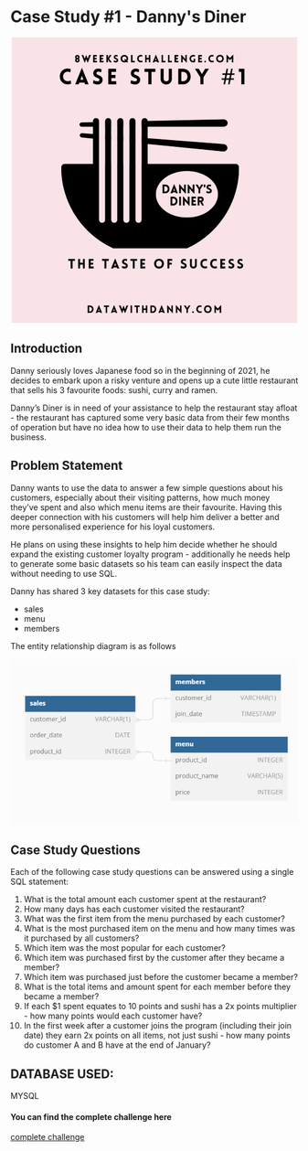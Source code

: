 # Case Study #1 - Danny's Diner

<div align="center" >
<img height:"50" width:"50" src="https://github.com/bavithaboina/DannysChallenge/blob/main/case_study_1/images/Danny1.png">
</div>

## Introduction

Danny seriously loves Japanese food so in the beginning of 2021, he decides to embark upon a risky venture and opens up a cute little restaurant that sells his 3 favourite foods: sushi, curry and ramen.

Danny’s Diner is in need of your assistance to help the restaurant stay afloat - the restaurant has captured some very basic data from their few months of operation but have no idea how to use their data to help them run the business.

## Problem Statement

Danny wants to use the data to answer a few simple questions about his customers, especially about their visiting patterns, how much money they’ve spent and also which menu items are their favourite. Having this deeper connection with his customers will help him deliver a better and more personalised experience for his loyal customers.

He plans on using these insights to help him decide whether he should expand the existing customer loyalty program - additionally he needs help to generate some basic datasets so his team can easily inspect the data without needing to use SQL.

Danny has shared 3 key datasets for this case study:
* sales
* menu
* members

The entity relationship diagram is as follows

<div align="center" >
<img height:"100" width:"100" src="https://github.com/bavithaboina/DannysChallenge/blob/main/case_study_1/images/ER.png">
</div>


## Case Study Questions
Each of the following case study questions can be answered using a single SQL statement:

1. What is the total amount each customer spent at the restaurant?
2. How many days has each customer visited the restaurant?
3. What was the first item from the menu purchased by each customer?
4. What is the most purchased item on the menu and how many times was it purchased by all customers?
5. Which item was the most popular for each customer?
6. Which item was purchased first by the customer after they became a member?
7. Which item was purchased just before the customer became a member?
8. What is the total items and amount spent for each member before they became a member?
9. If each $1 spent equates to 10 points and sushi has a 2x points multiplier - how many points would each customer have?
10. In the first week after a customer joins the program (including their join date) they earn 2x points on all items, not just sushi - how many points do customer A and B have at the end of January?

## DATABASE USED:
MYSQL


#### You can find the complete challenge here
[complete challenge](https://8weeksqlchallenge.com/case-study-1/)
